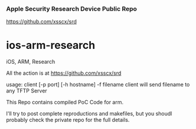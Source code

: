 ### Apple Security Research Device Public Repo
https://github.com/xsscx/srd

# ios-arm-research
iOS, ARM, Research

All the action is at https://github.com/xsscx/srd

usage: client [-p port] [-h hostname] -f filename
client will send filename to any TFTP Server

This Repo contains compiled PoC Code for arm.

I'll try to post complete reproductions and makefiles, but you shoudl probably check the private repo for the full details.
